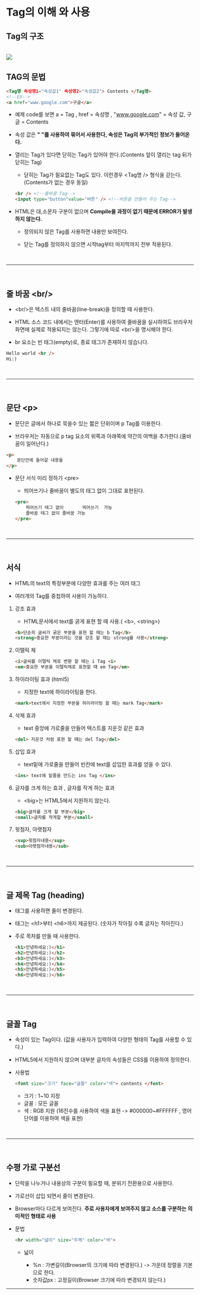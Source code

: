 # Tag의 이해 와 사용


## Tag의 구조

<br />

<img src = https://user-images.githubusercontent.com/74294325/103719541-908e3300-500c-11eb-93c0-6f0c5674006b.PNG>


## TAG의 문법
```html
<Tag명 속성명1="속성값1" 속성명2="속성값2"> Contents </Tag명>
<!--EX-->
<a href="www.google.com">구글</a>
```
* 예제 code를 보면 a = Tag , href = 속성명 , "www.google.com" = 속성 값, 구글 = Contents

* 속성 값은 **" "를 사용하여 묶어서 사용한다, 속성은 Tag의 부가적인 정보가 들어온다.**

* 열리는 Tag가 있다면 닫히는 Tag가 있어야 한다.(Contents 앞이 열리는 tag 뒤가 닫히는 Tag)

    * 닫히는 Tag가 필요없는 Tag도 있다. 이런경우 <Tag명 /> 형식을 갇는다. (Contents가 없는 경우 동일)
    ```html
    <br /> <!--줄바꿈 Tag-->
    <input type="button"value="버튼" /> <!--버튼을 만들어 주는 Tag-->
    ```

* HTML은 대,소문자 구분이 없으며 **Compile을 과정이 없기 때문에 ERROR가 발생하지 않는다.**

    * 정의되지 않은 Tag를 사용하면 내용만 보여진다.

    * 닫는 Tag를 정의하지 않으면 시작tag부터 마지막까지 전부 적용된다.

<br />

---

<br />

## 줄 바꿈 &lt;br/&gt;

* &lt;br/&gt;은 텍스트 내의 줄바꿈(line-break)을 정의할 때 사용한다.

* HTML 소스 코드 내에서는 엔터(Enter)를 사용하여 줄바꿈을 실시하여도 브라우저 화면에 실제로 적용되지는 않는다. 그렇기에 따로 &lt;br/&gt;을 명시해야 한다.

* br 요소는 빈 태그(empty)로, 종료 태그가 존재하지 않습니다.
```html
Hello world <br />
Hi:)
```

<br />

---

<br />

## 문단 &lt;p&gt;

* 문단은 글에서 하나로 묵을수 있는 짧은 단위이며 p Tag를 이용한다.

* 브라우저는 자동으로 p tag 요소의 위쪽과 아래쪽에 약간의 여백을 추가한다.(줄바꿈이 일어난다.)
```html
<p>
    문단안에 들어갈 내용들
</p>
```

* 문단 서식 미리 정하기 &lt;pre&gt;

    * 띄어쓰기나 줄바꿈이 별도의 태그 없이 그대로 표현된다.

    ```html
    <pre>
        띄어쓰기 태그 없이       띄어쓰기  가능
        줄바꿈 태그 없이 줄바꿈 가능
    </pre>

<br/>

---

<br/>

## 서식

* HTML의 text의 특정부분에 다양한 효과를 주는 여러 태그

* 여러개의 Tag를 중첩하여 사용이 가능하다.

1. 강조 효과

    * HTML문서에서 text를 굵게 표현 할 때 사용.( &lt;b&gt;, &lt;string&gt;)
    ```html
    <b>단순히 글씨가 굵은 부분을 표현 할 때는 b Tag</b>
    <strong>중요한 부분이라는 것을 강조 할 때는 strong를 사용</strong>
    ```

2. 이탤릭 체

    ```html
    <i>글씨를 이텔릭 체로 변환 할 때는 i Tag <i> 
    <em>중요한 부분을 이텔릭체로 표현할 때 em Tag</em>
    ```

3. 하이라이팅 효과 (html5)

    * 지정한 text에 하이라이팅을 한다.

    ```html
    <mark>text에서 지정한 부분을 하이라이팅 할 때는 mark Tag</mark>
    ```

4. 삭제 효과

    * text 중앙에 가로줄을 만들어 텍스트를 지운것 같은 효과
    
    ```html
    <del> 지운것 처럼 표현 할 때는 del Tag</del>
    ```

5. 삽입 효과

    * text밑에 가로줄을 만들어 빈칸에 text를 삽입한 효과를 얻을 수 있다.

    ```html
    <ins> text에 밑줄을 만드는 ins Tag </ins>
    ```

6. 글자를 크게 하는 효과 , 글자를 작게 하는 효과 

    * &lt;big&gt;는 HTML5에서 지원하지 않는다.

    ```html
    <big>글자를 크게 할 부분</big>
    <small>글자를 작게할 부분</small>
    ```

7. 윗첨자, 아랫첨자

    ```html
    <sup>윗첨자내용</sup>
    <sub>아랫첨자내용</sub>
    ```


<br>

---

<br>

## 글 제목 Tag (heading)

* 태그를 사용하면 줄이 변경된다.

* 태그는 &lt;h1&gt;부터 &lt;h6&gt;까지 제공된다. (숫자가 작아질 수록 글자는 작아진다.)

* 주로 목차를 만들 때 사용한다.

    ```html
    <h1>안녕하세요:)</h1>
	<h2>안녕하세요:)</h2>
	<h3>안녕하세요:)</h3>
	<h4>안녕하세요:)</h4>
	<h5>안녕하세요:)</h5>
	<h6>안녕하세요:)</h6>
    ```

<br>

---

<br>

## 글꼴 Tag 

* 속성이 있는 Tag이다. (값을 사용자가 입력하여 다양한 형태의 Tag를 사용할 수 있다.)

* HTML5에서 지원하지 않으며 대부분 글자의 속성들은 CSS를 이용하여 정의한다.

* 사용법

    ```html
    <font size="크기" face="글꼴" color="색"> contents </font>
    ```

    * 크기 : 1~10 지정
    * 글꼴 : 모든 글꼴
    * 색 : RGB 지원 (16진수를 사용하여 색을 표현 -> #000000~#FFFFFF , 영어 단어를 이용하여 색을 표현)

<br>

---

<br>


## 수평 가로 구분선

* 단락을 나누거나 내용상의 구분이 필요할 때, 분위기 전환용으로 사용한다.

* 가로선이 삽입 되면서 줄이 변경된다.

* Browser마다 다르게 보여진다. **주로 사용자에게 보여주지 않고 소스를 구분하는 의미적인 형태로 사용**

* 문법
    
    ```html
    <hr width="넓이" size="두께" color="색">
    ```

    * 넓이 

        * %n : 가변길이(Browser의 크기에 따라 변경된다.) -> 가운데 정렬을 기본으로 한다.
        * 숫자값px : 고정길이(Browser 크기에 따라 변경되지 않는다.)
---
